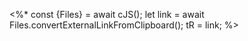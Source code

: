 <%*
const {Files} = await cJS();
let link = await Files.convertExternalLinkFromClipboard();
tR = link;
%>
